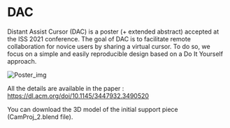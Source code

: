 # DAC
Distant Assist Cursor (DAC) is a poster (+ extended abstract) accepted at the ISS 2021 conference.
The goal of DAC is to facilitate remote collaboration for novice users by sharing a virtual cursor. To do so, we focus on a simple and easily reproducible design based on a Do It Yourself approach.

![Poster_img](https://user-images.githubusercontent.com/90035545/141811248-a22e3f03-4ee8-410e-9e43-2c899aaf744a.png)

All the details are available in the paper : https://dl.acm.org/doi/10.1145/3447932.3490520


You can download the 3D model of the initial support piece (CamProj_2.blend file).
